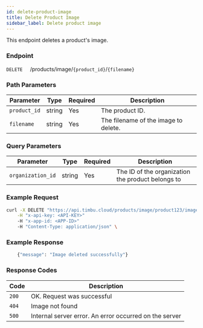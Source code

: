 ```yaml
---
id: delete-product-image
title: Delete Product Image
sidebar_label: Delete product image
---
```


This endpoint deletes a product's image.

### Endpoint

`DELETE` &nbsp; &nbsp; /products/image/`{product_id}`/`{filename}`

### Path Parameters

| Parameter    | Type   | Required | Description                          |
| ------------ | ------ | -------- | ------------------------------------ |
| `product_id` | string | Yes      | The product ID.                      |
| `filename`   | string | Yes      | The filename of the image to delete. |

### Query Parameters

| Parameter         | Type   | Required | Description                                       |
| ----------------- | ------ | -------- | ------------------------------------------------- |
| `organization_id` | string | Yes      | The ID of the organization the product belongs to |

### Example Request

```bash
curl -X DELETE "https://api.timbu.cloud/products/image/product123/image-1?organization_id=org123" \
    -H "x-api-key: <API-KEY>"
    -H "x-app-id: <APP-ID>"
    -H "Content-Type: application/json" \
```

### Example Response

```bash
    {"message": "Image deleted successfully"}
```

### Response Codes

| Code  | Description                                            |
| ----- | ------------------------------------------------------ |
| `200` | OK. Request was successful                             |
| `404` | Image not found                                        |
| `500` | Internal server error. An error occurred on the server |
